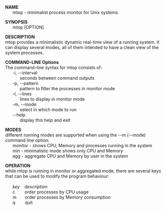 **NAME**<br/>
        &nbsp;&nbsp;&nbsp;&nbsp;&nbsp;&nbsp;mtop - minimalist process monitor for Unix systems  <br/>

**SYNOPSIS**<br/>
        &nbsp;&nbsp;&nbsp;&nbsp;&nbsp;&nbsp;mtop [OPTION]<br/> 

**DESCRIPTION**<br/>
mtop provides a minimalistic dynamic real-time view of a running system. It can display several modes, all of them intended to have a clean view of the system processes.<br/>


**COMMAND-LINE Options**<br/>
The command-line syntax for mtop consists of:<br/>
       &nbsp;&nbsp;&nbsp;&nbsp;&nbsp;&nbsp;-i, --interval<br/> 
                &nbsp;&nbsp;&nbsp;&nbsp;&nbsp;&nbsp;&nbsp;&nbsp;&nbsp;&nbsp;&nbsp;&nbsp;seconds between command outputs<br/> 
       &nbsp;&nbsp;&nbsp;&nbsp;&nbsp;&nbsp;-p, --pattern<br/>
                &nbsp;&nbsp;&nbsp;&nbsp;&nbsp;&nbsp;&nbsp;&nbsp;&nbsp;&nbsp;&nbsp;&nbsp;pattern to filter the processes in monitor mode<br/> 
       &nbsp;&nbsp;&nbsp;&nbsp;&nbsp;&nbsp;-l, --lines<br/>
                &nbsp;&nbsp;&nbsp;&nbsp;&nbsp;&nbsp;&nbsp;&nbsp;&nbsp;&nbsp;&nbsp;&nbsp;lines to display in monitor mode<br/> 
       &nbsp;&nbsp;&nbsp;&nbsp;&nbsp;&nbsp;-m, --mode<br/> 
                &nbsp;&nbsp;&nbsp;&nbsp;&nbsp;&nbsp;&nbsp;&nbsp;&nbsp;&nbsp;&nbsp;&nbsp;select in which mode to run<br/> 
       &nbsp;&nbsp;&nbsp;&nbsp;&nbsp;&nbsp;--help<br/> 
                &nbsp;&nbsp;&nbsp;&nbsp;&nbsp;&nbsp;&nbsp;&nbsp;&nbsp;&nbsp;&nbsp;&nbsp;display this help and exit<br/> 

**MODES**<br/>
different running modes are supported when using the --m (--mode) command line option:<br/>
        &nbsp;&nbsp;&nbsp;&nbsp;&nbsp;&nbsp;monitor  - shows CPU, Memory and processes running in the system <br/>
        &nbsp;&nbsp;&nbsp;&nbsp;&nbsp;&nbsp;min      - minimalistic mode shows only CPU and Memory<br/> 
        &nbsp;&nbsp;&nbsp;&nbsp;&nbsp;&nbsp;agg      - aggregate CPU and Memory by user in the system <br/>

**OPERATION**<br/>
while mtop is running in monitor or aggregated mode, there are several keys that can be used to modify the program behaviour:<br/><br/> 
                &nbsp;&nbsp;&nbsp;&nbsp;&nbsp;&nbsp;_key_&nbsp;&nbsp;&nbsp; _description_<br/>
                &nbsp;&nbsp;&nbsp;&nbsp;&nbsp;&nbsp;c&nbsp;&nbsp;&nbsp;&nbsp;&nbsp;&nbsp;&nbsp; order processes by CPU usage<br/> 
                &nbsp;&nbsp;&nbsp;&nbsp;&nbsp;&nbsp;m&nbsp;&nbsp;&nbsp;&nbsp;&nbsp;&nbsp; order processes by Memory consumption<br/> 
                &nbsp;&nbsp;&nbsp;&nbsp;&nbsp;&nbsp;q&nbsp;&nbsp;&nbsp;&nbsp;&nbsp;&nbsp;&nbsp; quit<br/>
